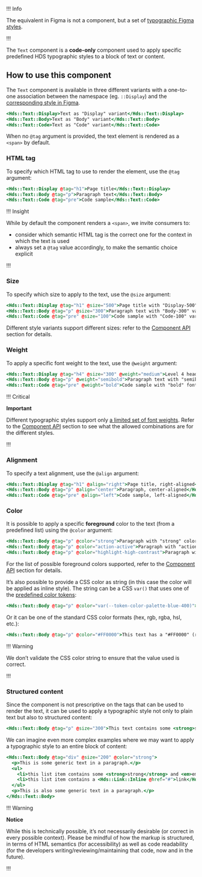!!! Info

The equivalent in Figma is not a component, but a set of [typographic Figma styles](https://www.figma.com/design/uX4OEaJQdWfzULADchjAeN/HDS-Foundations-v2.0?node-id=1262-9192&t=z7hDCKFFuGUMDRYe-1).

!!!

The `Text` component is a **code-only** component used to apply specific predefined HDS typographic styles to a block of text or content.

## How to use this component

The `Text` component is available in three different variants with a one-to-one association between the namespace (eg. `::Display`) and the [corresponding style in Figma](https://www.figma.com/design/uX4OEaJQdWfzULADchjAeN/HDS-Foundations-v2.0?node-id=1262-9192&t=z7hDCKFFuGUMDRYe-1).

```handlebars
<Hds::Text::Display>Text as "Display" variant</Hds::Text::Display>
<Hds::Text::Body>Text as "Body" variant</Hds::Text::Body>
<Hds::Text::Code>Text as "Code" variant</Hds::Text::Code>
```

When no `@tag` argument is provided, the text element is rendered as a `<span>` by default.

### HTML tag

To specify which HTML tag to use to render the element, use the `@tag` argument:

```handlebars
<Hds::Text::Display @tag="h1">Page title</Hds::Text::Display>
<Hds::Text::Body @tag="p">Paragraph text</Hds::Text::Body>
<Hds::Text::Code @tag="pre">Code sample</Hds::Text::Code>
```

!!! Insight

While by default the component renders a `<span>`, we invite consumers to:

- consider which semantic HTML tag is the correct one for the context in which the text is used
- always set a `@tag` value accordingly, to make the semantic choice explicit

!!!

### Size

To specify which size to apply to the text, use the `@size` argument:

```handlebars
<Hds::Text::Display @tag="h1" @size="500">Page title with "Display-500" variant</Hds::Text::Display>
<Hds::Text::Body @tag="p" @size="300">Paragraph text with "Body-300" variant-</Hds::Text::Body>
<Hds::Text::Code @tag="pre" @size="100">Code sample with "Code-100" variant</Hds::Text::Code>
```

Different style variants support different sizes: refer to the [Component API](#component-api) section for details.

### Weight

To apply a specific font weight to the text, use the `@weight` argument:

```handlebars
<Hds::Text::Display @tag="h4" @size="300" @weight="medium">Level 4 heading with "medium" font weight</Hds::Text::Display>
<Hds::Text::Body @tag="p" @weight="semibold">Paragraph text with "semibold" font weight</Hds::Text::Body>
<Hds::Text::Code @tag="pre" @weight="bold">Code sample with "bold" font weight</Hds::Text::Code>
```

!!! Critical

**Important**

Different typographic styles support only [a limited set of font weights](/foundations/typography?tab=code#style-and-weight).
Refer to the [Component API](#component-api) section to see what the allowed combinations are for the different styles.

!!!

### Alignment

To specify a text alignment, use the `@align` argument:

```handlebars
<Hds::Text::Display @tag="h1" @align="right">Page title, right-aligned</Hds::Text::Display>
<Hds::Text::Body @tag="p" @align="center">Paragraph, center-aligned</Hds::Text::Body>
<Hds::Text::Code @tag="pre" @align="left">Code sample, left-aligned</Hds::Text::Code>
```

### Color

It is possible to apply a specific **foreground** color to the text (from a predefined list) using the `@color` argument:

```handlebars
<Hds::Text::Body @tag="p" @color="strong">Paragraph with "strong" color applied</Hds::Text::Body>
<Hds::Text::Body @tag="p" @color="action-active">Paragraph with "action-active" color applied</Hds::Text::Body>
<Hds::Text::Body @tag="p" @color="highlight-high-contrast">Paragraph with "highlight-high-contrast" color applied</Hds::Text::Body>
```

For the list of possible foreground colors supported, refer to the [Component API](#component-api) section for details.

It’s also possible to provide a CSS color as string (in this case the color will be applied as inline style). The string can be a CSS `var()` that uses one of the [predefined color tokens](/foundations/colors?tab=palette):

```handlebars
<Hds::Text::Body @tag="p" @color="var(--token-color-palette-blue-400)">This text has a "blue-400" color applied</Hds::Text::Body>
```

Or it can be one of the standard CSS color formats (hex, rgb, rgba, hsl, etc.):

```handlebars
<Hds::Text::Body @tag="p" @color="#FF0000">This text has a "#FF0000" (red) color applied</Hds::Text::Body>
```

!!! Warning

We don’t validate the CSS color string to ensure that the value used is correct.

!!!

### Structured content

Since the component is not prescriptive on the tags that can be used to render the text, it can be used to apply a typographic style not only to plain text but also to structured content:

```handlebars
<Hds::Text::Body @tag="p" @size="300">This text contains some <strong>strong</strong> and <em>em</em> tags, a <Hds::Link::Inline @href="#">link</Hds::Link::Inline>.</Hds::Text::Body>
```

We can imagine even more complex examples where we may want to apply a typographic style to an entire block of content:

```handlebars
<Hds::Text::Body @tag="div" @size="200" @color="strong">
  <p>This is some generic text in a paragraph.</p>
  <ul>
    <li>this list item contains some <strong>strong</strong> and <em>em</em> tags</li>
    <li>this list item contains a <Hds::Link::Inline @href="#">link</Hds::Link::Inline></li>
  </ul>
  <p>This is also some generic text in a paragraph.</p>
</Hds::Text::Body>
```

!!! Warning

**Notice**

While this is technically possible, it’s not necessarily desirable (or correct in every possible context).
Please be mindful of how the markup is structured, in terms of HTML semantics (for accessibility) as well as code readability (for the developers writing/reviewing/maintaining that code, now and in the future).

!!!